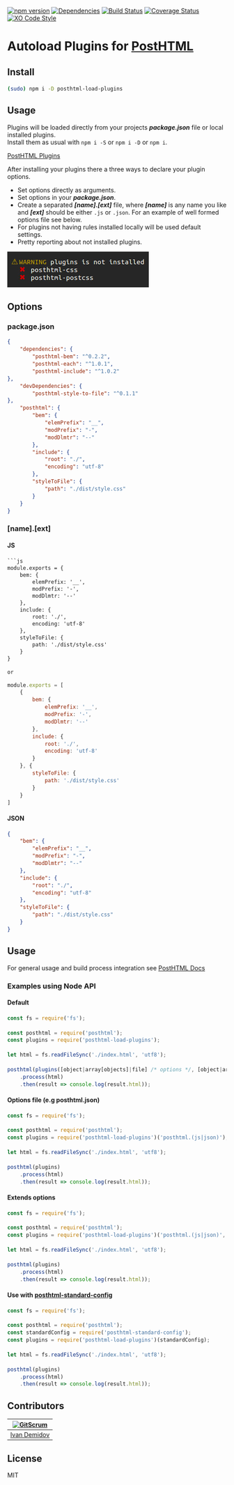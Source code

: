 [![npm version][npm]][npm-url]
[![Dependencies][deps]][deps-url]
[![Build Status][travis-image]][travis-url]
[![Coverage Status][cover-image]][cover-url]
[![XO Code Style][style]][style-url]

# Autoload Plugins for [PostHTML](https://github.com/posthtml/posthtml)

## Install

```bash
(sudo) npm i -D posthtml-load-plugins
```
## Usage

Plugins will be loaded directly from your projects ***package.json*** file or local installed plugins.  
Install them as usual with ``` npm i -S ``` or ``` npm i -D ``` or ```npm i```.

[PostHTML Plugins](https://maltsev.github.io/posthtml-plugins/)

After installing your plugins there a three ways to declare your plugin options.

- Set options directly as arguments.
- Set options in your ***package.json***.
- Create a separated ***[name].[ext]*** file, where ***[name]*** is any name you like and ***[ext]*** should be either ``` .js ``` or ``` .json ```.
For an example of well formed options file see below.
- For plugins not having rules installed locally will be used default settings.
- Pretty reporting about not installed plugins.

![](reporting.jpg)

## Options

### package.json

```json
{
    "dependencies": {
        "posthtml-bem": "^0.2.2",
        "posthtml-each": "^1.0.1",
        "posthtml-include": "^1.0.2"
},
    "devDependencies": {
        "posthtml-style-to-file": "^0.1.1"
},
    "posthtml": {
        "bem": {
            "elemPrefix": "__",
            "modPrefix": "-",
            "modDlmtr": "--"
        },
        "include": {
            "root": "./",
            "encoding": "utf-8"
        },
        "styleToFile": {
            "path": "./dist/style.css"
        }
    }
}
```

### [name].[ext]

#### JS
```
```js
module.exports = {
    bem: {
        elemPrefix: '__',
        modPrefix: '-',
        modDlmtr: '--'
    },
    include: {
        root: './',
        encoding: 'utf-8'
    },
    styleToFile: {
        path: './dist/style.css'
    }
}
```

```or```

```js
module.exports = [
    {
        bem: {
            elemPrefix: '__',
            modPrefix: '-',
            modDlmtr: '--'
        },
        include: {
            root: './',
            encoding: 'utf-8'
        }
    }, {
        styleToFile: {
            path: './dist/style.css'
        }
    }
]
```
#### JSON

```json
{
    "bem": {
        "elemPrefix": "__",
        "modPrefix": "-",
        "modDlmtr": "--"
    },
    "include": {
        "root": "./",
        "encoding": "utf-8"
    },
    "styleToFile": {
        "path": "./dist/style.css"
    }
}
```

## Usage
For general usage and build process integration see [PostHTML Docs](https://github.com/posthtml/posthtml#usage)

### Examples using Node API
#### Default

```js
const fs = require('fs');

const posthtml = require('posthtml');
const plugins = require('posthtml-load-plugins');

let html = fs.readFileSync('./index.html', 'utf8');

posthtml(plugins([object|array[objects]|file] /* options */, [object|array[objects]|file] /* extends */))
    .process(html)
    .then(result => console.log(result.html));
```


#### Options file (e.g posthtml.json)

```js
const fs = require('fs');

const posthtml = require('posthtml');
const plugins = require('posthtml-load-plugins')('posthtml.(js|json)');

let html = fs.readFileSync('./index.html', 'utf8');

posthtml(plugins)
    .process(html)
    .then(result => console.log(result.html));
```


#### Extends options

```js
const fs = require('fs');

const posthtml = require('posthtml');
const plugins = require('posthtml-load-plugins')('posthtml.(js|json)', {"posthtml-bem": {elemPrefix: '__'}});

let html = fs.readFileSync('./index.html', 'utf8');

posthtml(plugins)
    .process(html)
    .then(result => console.log(result.html));
```


#### Use with [posthtml-standard-config](https://github.com/StandardHTML/posthtml-standard-config)

```js
const fs = require('fs');

const posthtml = require('posthtml');
const standardConfig = require('posthtml-standard-config');
const plugins = require('posthtml-load-plugins')(standardConfig);

let html = fs.readFileSync('./index.html', 'utf8');

posthtml(plugins)
    .process(html)
    .then(result => console.log(result.html));
```

## Contributors

[![GitScrum](https://avatars.githubusercontent.com/u/2789192?s=130)](https://github.com/GitScrum) |
---|
[Ivan Demidov](https://github.com/GitScrum) |

## License

MIT

[npm]:  https://img.shields.io/npm/v/posthtml-load-plugins.svg
[npm-url]: https://www.npmjs.com/package/posthtml-load-plugins

[deps]: https://david-dm.org/posthtml/posthtml-load-plugins.svg
[deps-url]: https://david-dm.org/posthtml/posthtml-load-plugins

[style]: https://img.shields.io/badge/code_style-XO-5ed9c7.svg
[style-url]: https://github.com/posthtml/posthtml-load-plugins

[travis-url]: https://travis-ci.org/posthtml/posthtml-load-plugins
[travis-image]: http://img.shields.io/travis/posthtml/posthtml-load-plugins.svg

[cover-image]:https://coveralls.io/repos/github/posthtml/posthtml-load-plugins/badge.svg?branch=master
[cover-url]:https://coveralls.io/github/posthtml/posthtml-load-plugins?branch=master
